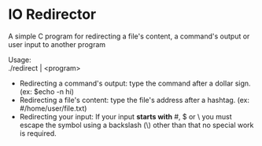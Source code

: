 # IO Redirector
A simple C program for redirecting a file's content, a command's output or user input to another program

Usage:<br>
  ./redirect | \<program\>
  
- Redirecting a command's output: type the command after a dollar sign. (ex: $echo -n hi)<br>
- Redirecting a file's content: type the file's address after a hashtag. (ex: #/home/user/file.txt)<br>
- Redirecting your input: If your input __starts with__ #, $ or \ you must escape the symbol using a backslash (\\) other than that no special work is required.